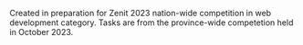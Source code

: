 Created in preparation for Zenit 2023 nation-wide competition in web development category.
Tasks are from the province-wide competetion held in October 2023.
